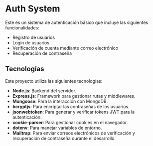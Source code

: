 # Auth System

Este es un sistema de autenticación básico que incluye las siguientes funcionalidades:

- Registro de usuarios
- Login de usuarios
- Verificación de cuenta mediante correo electrónico
- Recuperación de contraseña

## Tecnologías

Este proyecto utiliza las siguientes tecnologías:

- **Node.js**: Backend del servidor.
- **Express.js**: Framework para gestionar rutas y middlewares.
- **Mongoose**: Para la interacción con MongoDB.
- **bcryptjs**: Para encriptar las contraseñas de los usuarios.
- **jsonwebtoken**: Para generar y verificar tokens JWT para la autenticación.
- **cookie-parser**: Para gestionar cookies en el navegador.
- **dotenv**: Para manejar variables de entorno.
- **Mailtrap**: Para enviar correos electrónicos de verificación y recuperación de contraseña durante el desarrollo.
